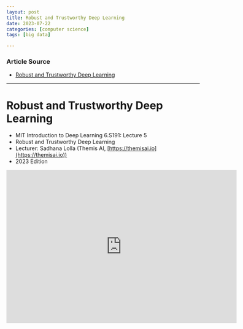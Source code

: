 ```yaml
---
layout: post
title: Robust and Trustworthy Deep Learning
date: 2023-07-22
categories: [computer science]
tags: [big data]

---
```


### Article Source

* [Robust and Trustworthy Deep Learning](https://www.youtube.com/watch?v=kIiO4VSrivU&list=PLtBw6njQRU-rwp5__7C0oIVt26ZgjG9NI&index=5)


---

# Robust and Trustworthy Deep Learning

* MIT Introduction to Deep Learning 6.S191: Lecture 5
* Robust and Trustworthy Deep Learning
* Lecturer: Sadhana Lolla (Themis AI, [https://themisai.io](https://themisai.io))
* 2023 Edition

<iframe width="600" height="400" src="https://www.youtube.com/embed/kIiO4VSrivU" title="YouTube video player" frameborder="0" allow="accelerometer; autoplay; clipboard-write; encrypted-media; gyroscope; picture-in-picture; web-share" allowfullscreen></iframe>